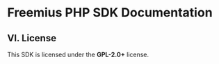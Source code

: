 # Freemius PHP SDK Documentation

## VI. License

This SDK is licensed under the **GPL-2.0+** license. 